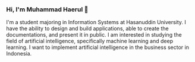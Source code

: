 ### Hi, I'm Muhammad Haerul 👋

I'm a student majoring in Information Systems at Hasanuddin University. I have the ability to design and build applications, able to create the documentations, and present it in public. I am interested in studying the field of artificial intelligence, specifically machine learning and deep learning. I want to implement artificial intelligence in the business sector in Indonesia.

